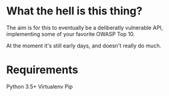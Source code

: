 What the hell is this thing?
============================

The aim is for this to eventually be a deliberatly vulnerable API, implementing some of your favorite OWASP Top 10.

At the moment it's still early days, and doesn't really do much.


Requirements
============

Python 3.5+
Virtualenv
Pip







